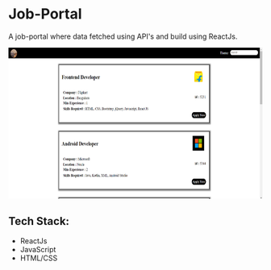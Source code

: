 # Job-Portal
A job-portal where data fetched using API's and build using ReactJs.

<p align="center">
  <kbd><img src="src/components/job-portal.png" height="300px" width="600px"></kbd>
</p>

## Tech Stack:
- ReactJs
- JavaScript
- HTML/CSS

